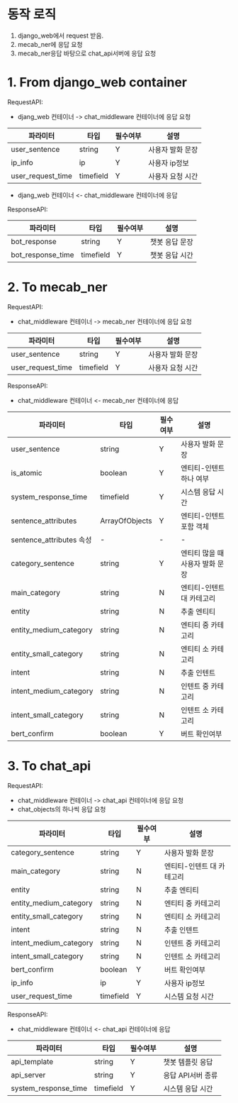 

# 동작 로직

1. django_web에서 request 받음.
2. mecab_ner에 응답 요청
3. mecab_ner응답 바탕으로 chat_api서버에 응답 요청

# 1. From django_web container

RequestAPI:

- djang_web 컨테이너 -> chat_middleware 컨테이너에 응답 요청

| 파라미터              | 타입        | 필수여부 | 설명        |
|-------------------|-----------|------|-----------|
| user_sentence     | string    | Y    | 사용자 발화 문장 |
| ip_info           | ip        | Y    | 사용자 ip정보  |
| user_request_time | timefield | Y    | 사용자 요청 시간 |

- djang_web 컨테이너 <- chat_middleware 컨테이너에 응답

ResponseAPI:

| 파라미터              | 타입        | 필수여부 | 설명       |
|-------------------|-----------|------|----------|
| bot_response      | string    | Y    | 챗봇 응답 문장 |
| bot_response_time | timefield | Y    | 챗봇 응답 시간 |


# 2. To mecab_ner

RequestAPI:

- chat_middleware 컨테이너 -> mecab_ner 컨테이너에 응답 요청

| 파라미터              | 타입        | 필수여부 | 설명        |
|-------------------|-----------|------|-----------|
| user_sentence     | string    | Y    | 사용자 발화 문장 |
| user_request_time | timefield | Y    | 사용자 요청 시간 |

ResponseAPI:

- chat_middleware 컨테이너 <- mecab_ner 컨테이너에 응답

| 파라미터                   | 타입             | 필수여부 | 설명                 |
|------------------------|----------------|------|--------------------|
| user_sentence          | string         | Y    | 사용자 발화 문장          |
| is_atomic              | boolean        | Y    | 엔티티-인텐트 하나 여부      |
| system_response_time   | timefield      | Y    | 시스템 응답 시간          |
| sentence_attributes    | ArrayOfObjects | Y    | 엔티티-인텐트 포함 객체      |
| sentence_attributes 속성 | -              | -    | -                  |
| category_sentence      | string         | Y    | 엔티티 많을 때 사용자 발화 문장 |
| main_category          | string         | N    | 엔티티-인텐트 대 카테고리     |
| entity                 | string         | N    | 추출 엔티티             |
| entity_medium_category | string         | N    | 엔티티 중 카테고리         |
| entity_small_category  | string         | N    | 엔티티 소 카테고리         |
| intent                 | string         | N    | 추출 인텐트             |
| intent_medium_category | string         | N    | 인텐트 중 카테고리         |
| intent_small_category  | string         | N    | 인텐트 소 카테고리         |
| bert_confirm           | boolean        | Y    | 버트 확인여부            |

# 3. To chat_api

RequestAPI:

- chat_middleware 컨테이너 -> chat_api 컨테이너에 응답 요청
- chat_objects의 하나씩 응답 요청

| 파라미터                   | 타입        | 필수여부 | 설명             |
|------------------------|-----------|------|----------------|
| category_sentence      | string    | Y    | 사용자 발화 문장      |
| main_category          | string    | N    | 엔티티-인텐트 대 카테고리 |
| entity                 | string    | N    | 추출 엔티티         |
| entity_medium_category | string    | N    | 엔티티 중 카테고리     |
| entity_small_category  | string    | N    | 엔티티 소 카테고리     |
| intent                 | string    | N    | 추출 인텐트         |
| intent_medium_category | string    | N    | 인텐트 중 카테고리     |
| intent_small_category  | string    | N    | 인텐트 소 카테고리     |
| bert_confirm           | boolean   | Y    | 버트 확인여부        |
| ip_info                | ip        | Y    | 사용자 ip정보       |
| user_request_time      | timefield | Y    | 시스템 요청 시간      |



ResponseAPI:

- chat_middleware 컨테이너 <- chat_api 컨테이너에 응답

| 파라미터                 | 타입        | 필수여부 | 설명          |
|----------------------|-----------|------|-------------|
| api_template         | string    | Y    | 챗봇 템플릿 응답   |
| api_server           | string    | Y    | 응답 API서버 종류 |
| system_response_time | timefield | Y    | 시스템 응답 시간   |
